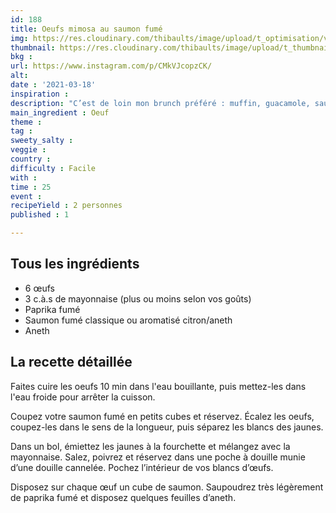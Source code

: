 ```yaml
---
id: 188
title: Oeufs mimosa au saumon fumé
img: https://res.cloudinary.com/thibaults/image/upload/t_optimisation/v1616094349/Recipes/20210318_oeufs_mimosa.jpg
thumbnail: https://res.cloudinary.com/thibaults/image/upload/t_thumbnail_josie/v1616094349/Recipes/20210318_oeufs_mimosa.jpg
bkg : 
url: https://www.instagram.com/p/CMkVJcopzCK/
alt: 
date : '2021-03-18'
inspiration : 
description: "C’est de loin mon brunch préféré : muffin, guacamole, saumon fumé, œuf mollet, caviar et sauce hollandaise"
main_ingredient : Oeuf
theme : 
tag : 
sweety_salty : 
veggie : 
country : 
difficulty : Facile
with : 
time : 25
event : 
recipeYield : 2 personnes
published : 1

---
```


## Tous les ingrédients
 - 6 œufs
 - 3 c.à.s de mayonnaise (plus ou moins selon vos goûts)
 - Paprika fumé
 - Saumon fumé classique ou aromatisé citron/aneth
 - Aneth

## La recette détaillée
Faites cuire les oeufs 10 min dans l'eau bouillante, puis mettez-les dans l'eau froide pour arrêter la cuisson.

Coupez votre saumon fumé en petits cubes et réservez. Écalez les oeufs, coupez-les dans le sens de la longueur, puis séparez les blancs des jaunes.

Dans un bol, émiettez les jaunes à la fourchette et mélangez avec la mayonnaise. Salez, poivrez et réservez dans une poche à douille munie d’une douille cannelée.
Pochez l’intérieur de vos blancs d’œufs.

Disposez sur chaque œuf un cube de saumon. Saupoudrez très légèrement de paprika fumé et disposez quelques feuilles d’aneth.